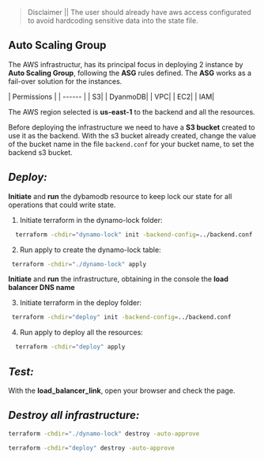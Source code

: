 > Disclaimer || The user should already have aws access configurated to avoid hardcoding sensitive data into the state file. 

## Auto Scaling Group
 The AWS infrastructur, has its principal focus in deploying 2 instance  by **Auto Scaling Group**, following the **ASG** rules defined. The **ASG** works as a fail-over solution for the instances.

| Permissions | 
    | ------ |
    | S3|
    | DyanmoDB|
    | VPC|
    | EC2|
    | IAM|


The AWS region selected is **us-east-1** to the backend and all the resources.

Before deploying the infrastructure we need to have a **S3 bucket** created to use it as the backend. With the s3 bucket already created, change the value of the bucket name in the file ``backend.conf`` for your bucket name, to set the backend s3 bucket.

## _**Deploy:**_

__Initiate__ and __run__ the dybamodb resource to keep lock our state for all operations that could write state.


1. Initiate terraform in the dynamo-lock folder:
```sh
  terraform -chdir="dynamo-lock" init -backend-config=../backend.conf
 ```
2. Run apply to create the dynamo-lock table:
```sh
 terraform -chdir="./dynamo-lock" apply 
```
__Initiate__ and __run__ the infrastructure, obtaining in the console the __load balancer DNS name__

3. Initiate terraform in the deploy folder:
```sh
 terraform -chdir="deploy" init -backend-config=../backend.conf
```
4. Run apply to deploy all the resources:
```sh
  terraform -chdir="deploy" apply
```

## _**Test:**_

With the __load_balancer_link__, open your browser and check the page.


## _**Destroy all infrastructure:**_
```sh
terraform -chdir="./dynamo-lock" destroy -auto-approve

terraform -chdir="deploy" destroy -auto-approve
```
